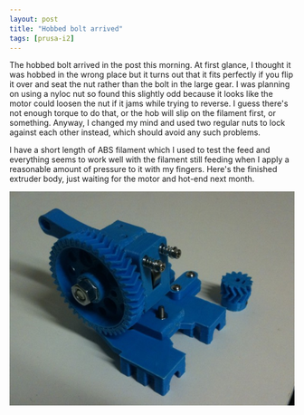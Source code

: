 ```yaml
---
layout: post
title: "Hobbed bolt arrived"
tags: [prusa-i2]
---
```


The hobbed bolt arrived in the post this morning.  At first glance, I thought it was hobbed in the wrong place but it turns out that it fits perfectly if you flip it over and seat the nut rather than the bolt in the large gear.  I was planning on using a nyloc nut so found this slightly odd because it looks like the motor could loosen the nut if it jams while trying to reverse.  I guess there's not enough torque to do that, or the hob will slip on the filament first, or something.  Anyway, I changed my mind and used two regular nuts to lock against each other instead, which should avoid any such problems.

I have a short length of ABS filament which I used to test the feed and everything seems to work well with the filament still feeding when I apply a reasonable amount of pressure to it with my fingers.  Here's the finished extruder body, just waiting for the motor and hot-end next month.

![](/images/prusa-i2/IMG_0007.tn.jpg)
